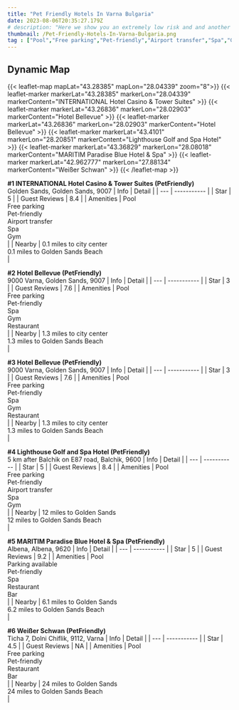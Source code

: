 ```yaml
---
title: "Pet Friendly Hotels In Varna Bulgaria"
date: 2023-08-06T20:35:27.179Z
# description: "Here we show you an extremely low risk and and another medium risk approach to earn passive income "
thumbnail: /Pet-Friendly-Hotels-In-Varna-Bulgaria.png
tag : ["Pool","Free parking","Pet-friendly","Airport transfer","Spa","Gym","Restaurant","Parking available","Bar"]
---
```


## Dynamic Map
{{< leaflet-map  mapLat="43.28385" mapLon="28.04339" zoom="8">}}
    {{< leaflet-marker markerLat="43.28385" markerLon="28.04339" markerContent="INTERNATIONAL Hotel Casino & Tower Suites" >}}
    {{< leaflet-marker markerLat="43.26836" markerLon="28.02903" markerContent="Hotel Bellevue" >}}
    {{< leaflet-marker markerLat="43.26836" markerLon="28.02903" markerContent="Hotel Bellevue" >}}
    {{< leaflet-marker markerLat="43.4101" markerLon="28.20851" markerContent="Lighthouse Golf and Spa Hotel" >}}
    {{< leaflet-marker markerLat="43.36829" markerLon="28.08018" markerContent="MARITIM Paradise Blue Hotel & Spa" >}}
    {{< leaflet-marker markerLat="42.962777" markerLon="27.88134" markerContent="Weißer Schwan" >}}
{{< /leaflet-map >}}


**#1 INTERNATIONAL Hotel Casino & Tower Suites (PetFriendly)**<br>Golden Sands, Golden Sands, 9007
| Info | Detail |
| --- | ----------- |
| Star | 5 |
| Guest Reviews | 8.4 |
| Amenities | Pool<br>Free parking<br>Pet-friendly<br>Airport transfer<br>Spa<br>Gym<br> |
| Nearby | 0.1 miles to city center<br>0.1 miles to Golden Sands Beach<br> |

**#2 Hotel Bellevue (PetFriendly)**<br>9000 Varna, Golden Sands, 9007
| Info | Detail |
| --- | ----------- |
| Star | 3 |
| Guest Reviews | 7.6 |
| Amenities | Pool<br>Free parking<br>Pet-friendly<br>Spa<br>Gym<br>Restaurant<br> |
| Nearby | 1.3 miles to city center<br>1.3 miles to Golden Sands Beach<br> |

**#3 Hotel Bellevue (PetFriendly)**<br>9000 Varna, Golden Sands, 9007
| Info | Detail |
| --- | ----------- |
| Star | 3 |
| Guest Reviews | 7.6 |
| Amenities | Pool<br>Free parking<br>Pet-friendly<br>Spa<br>Gym<br>Restaurant<br> |
| Nearby | 1.3 miles to city center<br>1.3 miles to Golden Sands Beach<br> |

**#4 Lighthouse Golf and Spa Hotel (PetFriendly)**<br>5 km after Balchik on E87 road, Balchik, 9600
| Info | Detail |
| --- | ----------- |
| Star | 5 |
| Guest Reviews | 8.4 |
| Amenities | Pool<br>Free parking<br>Pet-friendly<br>Airport transfer<br>Spa<br>Gym<br> |
| Nearby | 12 miles to Golden Sands<br>12 miles to Golden Sands Beach<br> |

**#5 MARITIM Paradise Blue Hotel & Spa (PetFriendly)**<br>Albena, Albena, 9620
| Info | Detail |
| --- | ----------- |
| Star | 5 |
| Guest Reviews | 9.2 |
| Amenities | Pool<br>Parking available<br>Pet-friendly<br>Spa<br>Restaurant<br>Bar<br> |
| Nearby | 6.1 miles to Golden Sands<br>6.2 miles to Golden Sands Beach<br> |

**#6 Weißer Schwan (PetFriendly)**<br>Ticha 7, Dolni Chiflik, 9112, Varna
| Info | Detail |
| --- | ----------- |
| Star | 4.5 |
| Guest Reviews | NA |
| Amenities | Pool<br>Free parking<br>Pet-friendly<br>Restaurant<br>Bar<br> |
| Nearby | 24 miles to Golden Sands<br>24 miles to Golden Sands Beach<br> |

